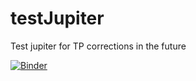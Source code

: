 # testJupiter
Test jupiter for TP corrections in the future

[![Binder](http://mybinder.org/badge.svg)](http://mybinder.org/repo/ThibaultGROUEIX/testJupiter)
